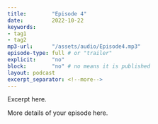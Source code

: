 ```yaml
---
title:        "Episode 4"
date:         2022-10-22 
keywords:
- tag1
- tag2
mp3-url:      "/assets/audio/Episode4.mp3"
episode-type: full # or "trailer"
explicit:     "no"
block:        "no" # no means it is published
layout: podcast
excerpt_separator: <!--more-->
---
```

Excerpt here.
<!--more-->

More details of your episode here.
